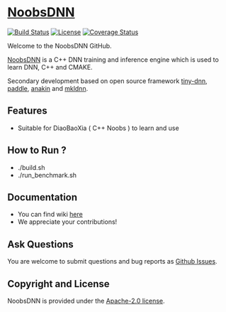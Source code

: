 # [NoobsDNN](https://github.com/0400H/NoobsDNN)

[![Build Status](https://travis-ci.org/PaddlePaddle/Anakin.svg?branch=developing)](https://github.com/0400H/NoobsDNN)
[![License](https://img.shields.io/badge/license-Apache%202-blue.svg)](LICENSE)
[![Coverage Status](https://coveralls.io/repos/github/xklnono/Anakin/badge.svg)](https://github.com/0400H/NoobsDNN)

Welcome to the NoobsDNN GitHub.

[NoobsDNN](https://github.com/0400H/NoobsDNN) is a C++ DNN training and inference engine which is used to learn DNN, C++ and CMAKE.

Secondary development based on open source framework [tiny-dnn](https://github.com/tiny-dnn/tiny-dnn), [paddle](https://github.com/PaddlePaddle/Paddle), [anakin](https://github.com/PaddlePaddle/Anakin) and [mkldnn](https://github.com/intel/mkl-dnn).

## Features
- Suitable for DiaoBaoXia ( C++ Noobs ) to learn and use

## How to Run ?
- ./build.sh
- ./run_benchmark.sh

## Documentation
- You can find wiki [here](https://github.com/0400H/NoobsDNN/issues)
- We appreciate your contributions!

## Ask Questions

You are welcome to submit questions and bug reports as [Github Issues](https://github.com/0400H/NoobsDNN/issues).

## Copyright and License
NoobsDNN is provided under the [Apache-2.0 license](LICENSE).
